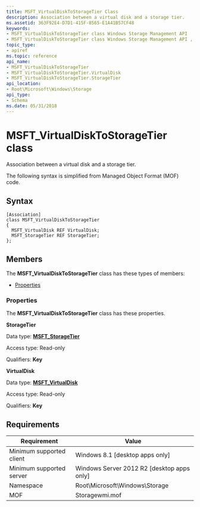 ```yaml
---
title: MSFT_VirtualDiskToStorageTier Class
description: Association between a virtual disk and a storage tier.
ms.assetid: 363F92E4-D7D1-415F-8565-E1A41B57CF48
keywords:
- MSFT_VirtualDiskToStorageTier class Windows Storage Management API
- MSFT_VirtualDiskToStorageTier class Windows Storage Management API , described
topic_type:
- apiref
ms.topic: reference
api_name:
- MSFT_VirtualDiskToStorageTier
- MSFT_VirtualDiskToStorageTier.VirtualDisk
- MSFT_VirtualDiskToStorageTier.StorageTier
api_location:
- Root\Microsoft\Windows\Storage
api_type:
- Schema
ms.date: 05/31/2018
---
```


# MSFT\_VirtualDiskToStorageTier class

Association between a virtual disk and a storage tier.

The following syntax is simplified from Managed Object Format (MOF) code.

## Syntax

``` syntax
[Association]
class MSFT_VirtualDiskToStorageTier
{
  MSFT_VirtualDisk REF VirtualDisk;
  MSFT_StorageTier REF StorageTier;
};
```

## Members

The **MSFT\_VirtualDiskToStorageTier** class has these types of members:

-   [Properties](#properties)

### Properties

The **MSFT\_VirtualDiskToStorageTier** class has these properties.

 

**StorageTier**
   

Data type: **[**MSFT\_StorageTier**](msft-storagetier.md)**
 

Access type: Read-only
 

Qualifiers: **Key**
 

 

**VirtualDisk**
   

Data type: **[**MSFT\_VirtualDisk**](msft-virtualdisk.md)**
 

Access type: Read-only
 

Qualifiers: **Key**
 

 

## Requirements



| Requirement | Value |
|-------------------------------------|-------------------------------------------------------------------------------------------|
| Minimum supported client | Windows 8.1 \[desktop apps only\]                                              |
| Minimum supported server | Windows Server 2012 R2 \[desktop apps only\]                                   |
| Namespace                | Root\\Microsoft\\Windows\\Storage                                              |
| MOF                      |  Storagewmi.mof  |



 

 





